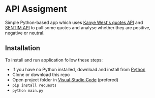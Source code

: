 # API Assigment

Simple Python-based app which uses [Kanye West's quotes API](https://kanye.rest/) and [SENTIM API](https://sentim-api.herokuapp.com/) to pull some quotes and analyse whether they are positive, negative or neutral. 

## Installation
To install and run application follow these steps:
* If you have no Python installed, download and install from [Python](https://www.python.org/downloads/)  
* Clone or download this repo
* Open project folder in [Visual Studio Code](https://code.visualstudio.com/download) (prefered)
* `pip install requests`
* `python main.py`